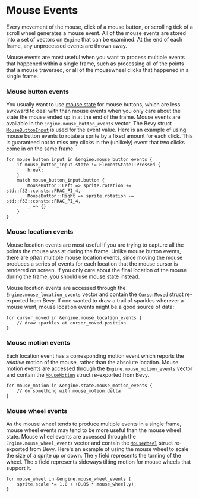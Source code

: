 # Mouse Events

Every movement of the mouse, click of a mouse button, or scrolling tick of a scroll wheel generates a mouse event. All of the mouse events are stored into a set of vectors on `Engine` that can be examined. At the end of each frame, any unprocessed events are thrown away.

Mouse events are most useful when you want to process multiple events that happened within a single frame, such as processing all of the points that a mouse traversed, or all of the mousewheel clicks that happened in a single frame.

### Mouse button events

You usually want to use [mouse state](115-mouse-state.md) for mouse buttons, which are less awkward to deal with than mouse events when you only care about the state the mouse ended up in at the end of the frame. Mouse events are available in the `Engine.mouse_button_events` vector. The Bevy struct [`MouseButtonInput`](https://docs.rs/rusty_engine/latest/rusty_engine/mouse/struct.MouseButtonInput.html) is used for the event value.  Here is an example of using mouse button events to rotate a sprite by a fixed amount for each click. This is guaranteed not to miss any clicks in the (unlikely) event that two clicks come in on the same frame.


```rust,ignored
for mouse_button_input in &engine.mouse_button_events {
    if mouse_button_input.state != ElementState::Pressed {
        break;
    }
    match mouse_button_input.button {
        MouseButton::Left => sprite.rotation += std::f32::consts::FRAC_PI_4,
        MouseButton::Right => sprite.rotation -= std::f32::consts::FRAC_PI_4,
        _ => {}
    }
}
```

### Mouse location events

Mouse location events are most useful if you are trying to capture all the points the mouse was at during the frame. Unlike mouse button events, there are *often* multiple mouse location events, since moving the mouse produces a series of events for each location that the mouse cursor is rendered on screen. If you only care about the final location of the mouse during the frame, you should use [mouse state](115-mouse-state.md) instead.

Mouse location events are accessed through the `Engine.mouse_location_events` vector and contain the [`CursorMoved`](https://docs.rs/rusty_engine/latest/rusty_engine/mouse/struct.CursorMoved.html) struct re-exported from Bevy. If one wanted to draw a trail of sparkles wherever a mouse went, mouse location events might be a good source of data:

```rust,ignored
for cursor_moved in &engine.mouse_location_events {
    // draw sparkles at cursor_moved.position
}
```

### Mouse motion events

Each location event has a corresponding motion event which reports the _relative_ motion of the mouse, rather than the absolute location.  Mouse motion events are accessed through the `Engine.mouse_motion_events` vector and contain the [`MouseMotion`](https://docs.rs/rusty_engine/latest/rusty_engine/mouse/struct.MouseMotion.html) struct re-exported from Bevy.

```rust,ignored
for mouse_motion in &engine.state.mouse_motion_events {
    // do something with mouse_motion.delta
}
```

### Mouse wheel events

As the mouse wheel tends to produce multiple events in a single frame, mouse wheel events may tend to be more useful than the mouse wheel state. Mouse wheel events are accessed through the `Engine.mouse_wheel_events` vector and contain the [`MouseWheel`](https://docs.rs/rusty_engine/latest/rusty_engine/mouse/struct.MouseWheel.html) struct re-exported from Bevy. Here's an example of using the mouse wheel to scale the size of a sprite up or down. The `y` field represents the turning of the wheel. The `x` field represents sideways tilting motion for mouse wheels that support it.

```rust,ignored
for mouse_wheel in &engine.mouse_wheel_events {
    sprite.scale *= 1.0 + (0.05 * mouse_wheel.y);
}
```
